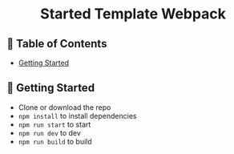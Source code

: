 <h1 align="center">Started Template Webpack</h3>

## 📝 Table of Contents

- [Getting Started](#start)

## 🏁 Getting Started <a name = "start"></a>

- Clone or download the repo
- `npm install` to install dependencies
- `npm run start` to start
- `npm run dev` to dev
- `npm run build` to build

